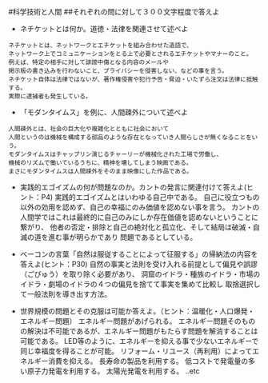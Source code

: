 #科学技術と人間
##それぞれの問に対して３００文字程度で答えよ

* ネチケットとは何か。道徳・法律を関連させて述べよ
```
ネチケットとは、ネットワークとエチケットを組み合わせた造語で、
ネットワーク上でコミュニケーションをとる上で必要とされるエチケットやマナーのこと。
例えば、特定の相手に対して誹謗中傷となる内容のメールや
掲示板の書き込みを行わないこと、プライバシーを侵害しない、などの事を言う。
ネチケット自体は法律ではないが、著作権侵害や犯行予告・脅迫・いたずら注文は法律に抵触する。
実際に逮捕者も発生している。
```
* 「モダンタイムス」を例に、人間疎外について述べよ
```
人間疎外とは、社会の巨大化や複雑化とともに社会において
人間というのは機械を構成する部品のような存在となっていき人間らしさが無くなることをいう。
モダンタイムスはチャップリン演じるチャーリーが機械化された工場で労働し、
機械のリズムで働いているうちに、精神を壊してしまう映画である。
まさにモダンタイムスは人間疎外をそのまま映像にした作品である。
```
* 実践的エゴイズムの何が問題なのか。カントの発言に関連付けて答えよ(ヒント：P4)
実践的エゴイズムとはいわゆる自己中である。
自己に役立つもの以外の効用を認めず、自己の幸福にのみ価値を認めない事を言う。
カントの人間学ではこれは最終的に自己のみにしか存在価値を認めないということに繋がり、
他者の否定・排除と自己の絶対化と孤立化、そして結局は破滅・自滅の道を進む事が明らかであり
問題であるとしている。

* ベーコンの言葉「自然は服従することによって征服する」の帰納法の内容を答えよ(ヒント：P30)
自然の事実と法則を受け入れる前提として偏見や誤謬（ごびゅう）を取り除く必要があり、
洞窟のイドラ・種族のイドラ・市場のイドラ・劇場のイドラの４つの偏見を捨てて事実を集めて比較し
取捨選択して一般法則を導き出す方法。

* 世界規模の問題とその克服は可能か答えよ。（ヒント：温暖化・人口爆発・エネルギー問題）
エネルギー問題があげられる。
エネルギー問題そのものの解決は不可能であるが、エネルギー問題がもたらす問題を解消することは可能である。
LED等のように、エネルギーを抑える事で少ないエネルギーで同じ幸福度を得ることが可能。
リフォーム・リユース（再利用）によってエネルギー消費を抑える。
長寿命の製品を利用する。
低コストで発電量の多い原子力発電を利用する。
太陽光発電を利用する。
..etc
